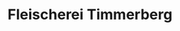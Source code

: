 ---
title: "Fleischerei Timmerberg"
url: /bad-oeynhausen/fleischerei-timmerberg/
shop: Metzgerei
---